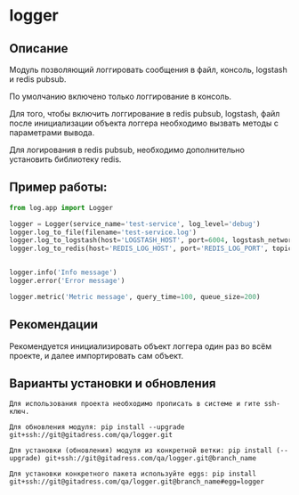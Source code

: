# logger

## Описание

Модуль позволяющий логгировать сообщения в файл, консоль, logstash и redis pubsub.

По умолчанию включено только логгирование в консоль.

Для того, чтобы включить логгирование в redis pubsub, logstash, файл после инициализации объекта логгера необходимо вызвать методы с параметрами вывода.

Для логирования в redis pubsub, необходимо дополнительно установить библиотеку redis.

## Пример работы:
```python
from log.app import Logger

logger = Logger(service_name='test-service', log_level='debug')
logger.log_to_file(filename='test-service.log')
logger.log_to_logstash(host='LOGSTASH_HOST', port=6004, logstash_network='udp')
logger.log_to_redis(host='REDIS_LOG_HOST', port='REDIS_LOG_PORT', topic='REDIS_PUBSUB_TOPIC')


logger.info('Info message')
logger.error('Error message')

logger.metric('Metric message', query_time=100, queue_size=200)
```

## Рекомендации

Рекомендуется инициализировать объект логгера один раз во всём проекте, и далее импортировать сам объект.

## Варианты установки и обновления

```
Для использования проекта необходимо прописать в системе и гите ssh-ключ.

Для обновления модуля: pip install --upgrade git+ssh://git@gitadress.com/qa/logger.git

Для установки (обновления) модуля из конкретной ветки: pip install (--upgrade) git+ssh://git@gitadress.com/qa/logger.git@branch_name

Для установки конкретного пакета используйте eggs: pip install git+ssh://git@gitadress.com/qa/logger.git@branch_name#egg=logger

```